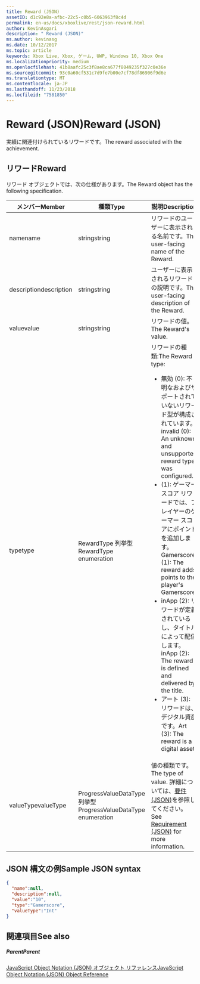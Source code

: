 ```yaml
---
title: Reward (JSON)
assetID: d1c92e8a-afbc-22c5-c0b5-6063963f8c4d
permalink: en-us/docs/xboxlive/rest/json-reward.html
author: KevinAsgari
description: " Reward (JSON)"
ms.author: kevinasg
ms.date: 10/12/2017
ms.topic: article
keywords: Xbox Live, Xbox, ゲーム, UWP, Windows 10, Xbox One
ms.localizationpriority: medium
ms.openlocfilehash: 41b8aafc25c3f8ae8ca677f8049235f327c0e36e
ms.sourcegitcommit: 93c0a60cf531c7d9fe7b00e7cf78df86906f9d6e
ms.translationtype: MT
ms.contentlocale: ja-JP
ms.lasthandoff: 11/23/2018
ms.locfileid: "7581850"
---
```

# <a name="reward-json"></a><span data-ttu-id="88d2d-104">Reward (JSON)</span><span class="sxs-lookup"><span data-stu-id="88d2d-104">Reward (JSON)</span></span>
<span data-ttu-id="88d2d-105">実績に関連付けられているリワードです。</span><span class="sxs-lookup"><span data-stu-id="88d2d-105">The reward associated with the achievement.</span></span>
<a id="ID4EN"></a>


## <a name="reward"></a><span data-ttu-id="88d2d-106">リワード</span><span class="sxs-lookup"><span data-stu-id="88d2d-106">Reward</span></span>

<span data-ttu-id="88d2d-107">リワード オブジェクトでは、次の仕様があります。</span><span class="sxs-lookup"><span data-stu-id="88d2d-107">The Reward object has the following specification.</span></span>

| <span data-ttu-id="88d2d-108">メンバー</span><span class="sxs-lookup"><span data-stu-id="88d2d-108">Member</span></span>| <span data-ttu-id="88d2d-109">種類</span><span class="sxs-lookup"><span data-stu-id="88d2d-109">Type</span></span>| <span data-ttu-id="88d2d-110">説明</span><span class="sxs-lookup"><span data-stu-id="88d2d-110">Description</span></span>|
| --- | --- | --- |
| <span data-ttu-id="88d2d-111">name</span><span class="sxs-lookup"><span data-stu-id="88d2d-111">name</span></span>| <span data-ttu-id="88d2d-112">string</span><span class="sxs-lookup"><span data-stu-id="88d2d-112">string</span></span>| <span data-ttu-id="88d2d-113">リワードのユーザーに表示される名前です。</span><span class="sxs-lookup"><span data-stu-id="88d2d-113">The user-facing name of the Reward.</span></span>|
| <span data-ttu-id="88d2d-114">description</span><span class="sxs-lookup"><span data-stu-id="88d2d-114">description</span></span>| <span data-ttu-id="88d2d-115">string</span><span class="sxs-lookup"><span data-stu-id="88d2d-115">string</span></span>| <span data-ttu-id="88d2d-116">ユーザーに表示されるリワードの説明です。</span><span class="sxs-lookup"><span data-stu-id="88d2d-116">The user-facing description of the Reward.</span></span>|
| <span data-ttu-id="88d2d-117">value</span><span class="sxs-lookup"><span data-stu-id="88d2d-117">value</span></span>| <span data-ttu-id="88d2d-118">string</span><span class="sxs-lookup"><span data-stu-id="88d2d-118">string</span></span>| <span data-ttu-id="88d2d-119">リワードの値。</span><span class="sxs-lookup"><span data-stu-id="88d2d-119">The Reward's value.</span></span>|
| <span data-ttu-id="88d2d-120">type</span><span class="sxs-lookup"><span data-stu-id="88d2d-120">type</span></span>| <span data-ttu-id="88d2d-121">RewardType 列挙型</span><span class="sxs-lookup"><span data-stu-id="88d2d-121">RewardType enumeration</span></span>| <span data-ttu-id="88d2d-122">リワードの種類:</span><span class="sxs-lookup"><span data-stu-id="88d2d-122">The Reward type:</span></span> <ul><li><span data-ttu-id="88d2d-123">無効 (0): 不明なおよびサポートされていないリワード型が構成されています。</span><span class="sxs-lookup"><span data-stu-id="88d2d-123">invalid (0): An unknown and unsupported reward type was configured.</span></span></li><li><span data-ttu-id="88d2d-124">(1): ゲーマー スコア リワードでは、プレイヤーのゲーマー スコアにポイントを追加します。</span><span class="sxs-lookup"><span data-stu-id="88d2d-124">Gamerscore (1): The reward adds points to the player's Gamerscore.</span></span></li><li><span data-ttu-id="88d2d-125">inApp (2): リワードが定義されているし、タイトルによって配信します。</span><span class="sxs-lookup"><span data-stu-id="88d2d-125">inApp (2): The reward is defined and delivered by the title.</span></span></li><li><span data-ttu-id="88d2d-126">アート (3): リワードは、デジタル資産です。</span><span class="sxs-lookup"><span data-stu-id="88d2d-126">Art (3): The reward is a digital asset.</span></span></li></ul> | 
| <span data-ttu-id="88d2d-127">valueType</span><span class="sxs-lookup"><span data-stu-id="88d2d-127">valueType</span></span>| <span data-ttu-id="88d2d-128">ProgressValueDataType 列挙型</span><span class="sxs-lookup"><span data-stu-id="88d2d-128">ProgressValueDataType enumeration</span></span>| <span data-ttu-id="88d2d-129">値の種類です。</span><span class="sxs-lookup"><span data-stu-id="88d2d-129">The type of value.</span></span> <span data-ttu-id="88d2d-130">詳細については、[要件 (JSON)](json-requirement.md)を参照してください。</span><span class="sxs-lookup"><span data-stu-id="88d2d-130">See [Requirement (JSON)](json-requirement.md) for more information.</span></span>|

<a id="ID4EBD"></a>


## <a name="sample-json-syntax"></a><span data-ttu-id="88d2d-131">JSON 構文の例</span><span class="sxs-lookup"><span data-stu-id="88d2d-131">Sample JSON syntax</span></span>


```json
{
  "name":null,
  "description":null,
  "value":"10",
  "type":"Gamerscore",
  "valueType":"Int"
}

```


<a id="ID4EKD"></a>


## <a name="see-also"></a><span data-ttu-id="88d2d-132">関連項目</span><span class="sxs-lookup"><span data-stu-id="88d2d-132">See also</span></span>

<a id="ID4EMD"></a>


##### <a name="parent"></a><span data-ttu-id="88d2d-133">Parent</span><span class="sxs-lookup"><span data-stu-id="88d2d-133">Parent</span></span>

[<span data-ttu-id="88d2d-134">JavaScript Object Notation (JSON) オブジェクト リファレンス</span><span class="sxs-lookup"><span data-stu-id="88d2d-134">JavaScript Object Notation (JSON) Object Reference</span></span>](atoc-xboxlivews-reference-json.md)
